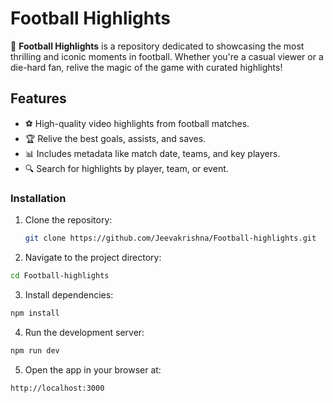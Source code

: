 # Football Highlights  

🎥 **Football Highlights** is a repository dedicated to showcasing the most thrilling and iconic moments in football. Whether you're a casual viewer or a die-hard fan, relive the magic of the game with curated highlights!  

## Features  
- ⚽ High-quality video highlights from football matches.  
- 🏆 Relive the best goals, assists, and saves.  
- 📊 Includes metadata like match date, teams, and key players.  
- 🔍 Search for highlights by player, team, or event.  

### Installation  
1. Clone the repository:  
   ```bash  
   git clone https://github.com/Jeevakrishna/Football-highlights.git
   ```
2. Navigate to the project directory:
 ```bash
cd Football-highlights  
```
3. Install dependencies:
```bash
npm install  
```
4. Run the development server:
```bash
npm run dev  
```
5. Open the app in your browser at:
```bash
http://localhost:3000
```

